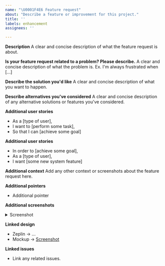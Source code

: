 ```yaml
---
name: "\U0001F4E6 Feature request"
about: "Describe a feature or improvement for this project."
title: ''
labels: enhancement
assignees: ''

---
```


**Description**
A clear and concise description of what the feature request is about.

**Is your feature request related to a problem? Please describe.**
A clear and concise description of what the problem is. Ex. I'm always frustrated when [...]

**Describe the solution you'd like**
A clear and concise description of what you want to happen.

**Describe alternatives you've considered**
A clear and concise description of any alternative solutions or features you've considered.

**Additional user stories**
- As a [type of user],
- I want to [perform some task],
- So that I can [achieve some goal]

**Additional user stories**
- In order to [achieve some goal],
- As a [type of user],
- I want [some new system feature]

**Additional context**
Add any other context or screenshots about the feature request here.

**Additional pointers**
- Additional pointer

**Additional screenshots**
<details>
<summary>Screenshot</summary>

[IMAGE_HERE]

</details>

**Linked design**
- Zeplin → ...
- Mockup → [Screenshot](...)

**Linked issues**
- Link any related issues.
